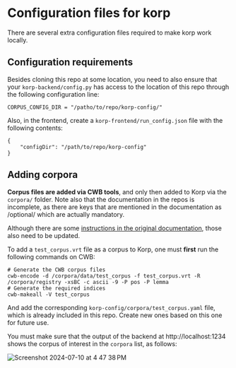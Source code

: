 # Configuration files for korp

There are several extra configuration files required to make korp work locally.

## Configuration requirements

Besides cloning this repo at some location, you need to also ensure
that your `korp-backend/config.py` has access to the location of this
repo through the following configuration line:

```
CORPUS_CONFIG_DIR = "/patho/to/repo/korp-config/"
```

Also, in the frontend, create a `korp-frontend/run_config.json` file
with the following contents:

```
{
    "configDir": "/path/to/repo/korp-config"
}
```

## Adding corpora

**Corpus files are added via CWB tools**, and only then added to Korp
via the `corpora/` folder.  Note also that the documentation in the
repos is incomplete, as there are keys that are mentioned in the
documentation as /optional/ which are actually mandatory.

Although there are some [instructions in the original
documentation](https://cwb.sourceforge.io/files/CWB_Encoding_Tutorial.pdf),
those also need to be updated.

To add a `test_corpus.vrt` file as a corpus to Korp, one must **first** run the following commands on CWB:

```
# Generate the CWB corpus files
cwb-encode -d /corpora/data/test_corpus -f test_corpus.vrt -R /corpora/registry -xsBC -c ascii -9 -P pos -P lemma
# Generate the required indices
cwb-makeall -V test_corpus
```

And add the corresponding `korp-config/corpora/test_corpus.yaml` file,
which is already included in this repo.  Create new ones based on this
one for future use.

You must make sure that the output of the backend at
http://localhost:1234 shows the corpus of interest in the `corpora`
list, as follows:

![Screenshot 2024-07-10 at 4 47 38 PM](https://github.com/UAlbertaALTLab/korp-config/assets/248151/903f039a-92b4-4d0a-a294-591997658512)
